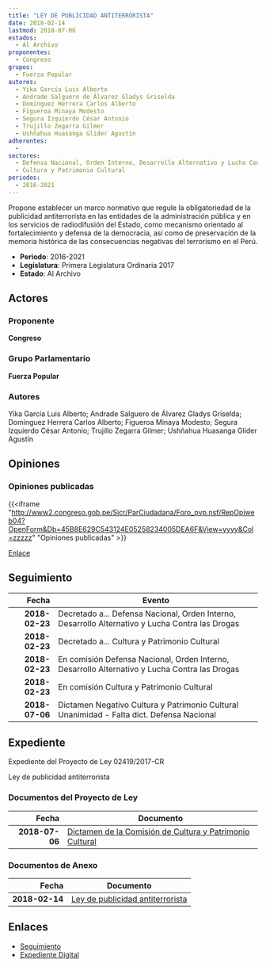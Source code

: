```yaml
---
title: "LEY DE PUBLICIDAD ANTITERRORISTA"
date: 2018-02-14
lastmod: 2018-07-06
estados: 
  - Al Archivo
proponentes: 
  - Congreso
grupos: 
  - Fuerza Popular
autores: 
  - Yika García Luis Alberto
  - Andrade Salguero de Álvarez Gladys Griselda
  - Domínguez Herrera Carlos Alberto
  - Figueroa Minaya Modesto
  - Segura Izquierdo César Antonio
  - Trujillo Zegarra Gilmer
  - Ushñahua Huasanga Glider Agustín
adherentes: 
  - 
sectores: 
  - Defensa Nacional, Orden Interno, Desarrollo Alternativo y Lucha Contra las Drogas
  - Cultura y Patrimonio Cultural
periodos: 
  - 2016-2021
---
```


Propone establecer un marco normativo que regule la obligatoriedad de la publicidad antiterrorista en las entidades de la administración pública y en los servicios de radiodifusión del Estado, como mecanismo orientado al fortalecimiento y defensa de la democracia, así como de preservación de la memoria histórica de las consecuencias negativas del terrorismo en el Perú.

- **Periodo**: 2016-2021
- **Legislatura**: Primera Legislatura Ordinaria 2017
- **Estado**: Al Archivo

## Actores

### Proponente

**Congreso**

### Grupo Parlamentario

**Fuerza Popular**

### Autores

Yika García Luis Alberto; Andrade Salguero de Álvarez Gladys Griselda; Domínguez Herrera Carlos Alberto; Figueroa Minaya Modesto; Segura Izquierdo César Antonio; Trujillo Zegarra Gilmer; Ushñahua Huasanga Glider Agustín


## Opiniones

### Opiniones publicadas

{{<iframe "http://www2.congreso.gob.pe/Sicr/ParCiudadana/Foro_pvp.nsf/RepOpiweb04?OpenForm&Db=45B8E629C543124E05258234005DEA6F&View=yyyy&Col=zzzzz" "Opiniones publicadas" >}}

[Enlace](http://www2.congreso.gob.pe/Sicr/ParCiudadana/Foro_pvp.nsf/RepOpiweb04?OpenForm&Db=45B8E629C543124E05258234005DEA6F&View=yyyy&Col=zzzzz)

## Seguimiento

| Fecha | Evento |
|------:|--------|
| **2018-02-23** | Decretado a... Defensa Nacional, Orden Interno, Desarrollo Alternativo y Lucha Contra las Drogas|
| **2018-02-23** | Decretado a... Cultura y Patrimonio Cultural|
| **2018-02-23** | En comisión Defensa Nacional, Orden Interno, Desarrollo Alternativo y Lucha Contra las Drogas|
| **2018-02-23** | En comisión Cultura y Patrimonio Cultural|
| **2018-07-06** | Dictamen Negativo Cultura y Patrimonio Cultural Unanimidad - Falta dict. Defensa Nacional|


## Expediente

Expediente del Proyecto de Ley 02419/2017-CR

Ley de publicidad antiterrorista


### Documentos del Proyecto de Ley

| Fecha | Documento |
|------:|--------|
| **2018-07-06** | [Dictamen de la Comisión de Cultura y Patrimonio Cultural](http://www.leyes.congreso.gob.pe/Documentos/2016_2021/ADLP/Normas_Legales/30737-LEY.pdf) |

### Documentos de Anexo

| Fecha | Documento |
|------:|--------|
| **2018-02-14** | [Ley de publicidad antiterrorista](http://www.leyes.congreso.gob.pe/Documentos/2016_2021/Proyectos_de_Ley_y_de_Resoluciones_Legislativas/PL0241920180214.PDF) |

## Enlaces 

- [Seguimiento](http://www2.congreso.gob.pehttp://www2.congreso.gob.pe/Sicr/TraDocEstProc/CLProLey2016.nsf/f7fff46988ca05b1052578e100829cc7/2cba12aad33d6ff40525823400582b25?OpenDocument)
- [Expediente Digital](http://www2.congreso.gob.pehttp://www2.congreso.gob.pe/Sicr/TraDocEstProc/CLProLey2016.nsf/f7fff46988ca05b1052578e100829cc7/2cba12aad33d6ff40525823400582b25?OpenDocument&Click=05257FB7005EB655.eb71d0cf91d8294e05256cdf006b5706/$Body/0.1C6C)
